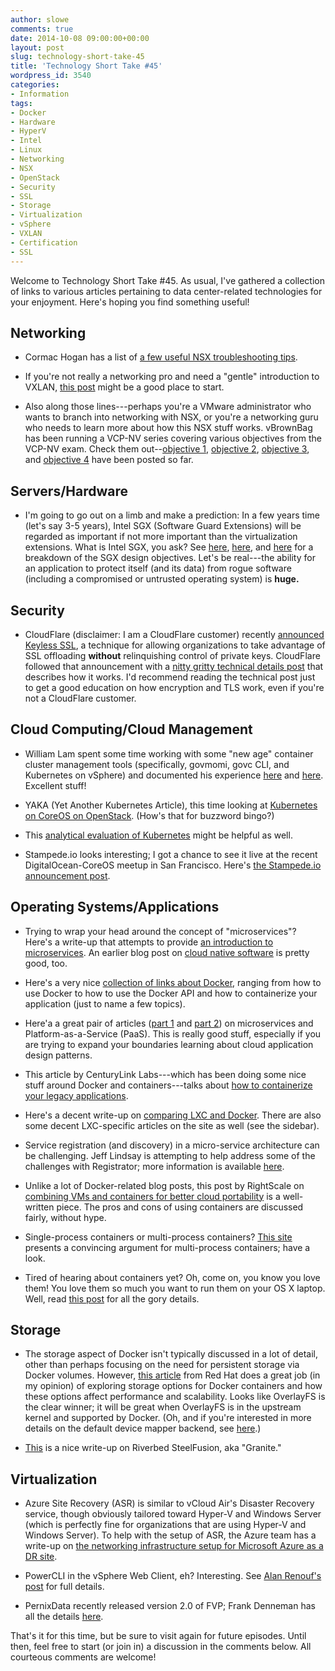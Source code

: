```yaml
---
author: slowe
comments: true
date: 2014-10-08 09:00:00+00:00
layout: post
slug: technology-short-take-45
title: 'Technology Short Take #45'
wordpress_id: 3540
categories:
- Information
tags:
- Docker
- Hardware
- HyperV
- Intel
- Linux
- Networking
- NSX
- OpenStack
- Security
- SSL
- Storage
- Virtualization
- vSphere
- VXLAN
- Certification
- SSL
---
```


Welcome to Technology Short Take #45. As usual, I've gathered a collection of links to various articles pertaining to data center-related technologies for your enjoyment. Here's hoping you find something useful!

## Networking

* Cormac Hogan has a list of [a few useful NSX troubleshooting tips](http://cormachogan.com/2014/09/12/some-useful-nsx-troubleshooting-tips/).

* If you're not really a networking pro and need a "gentle" introduction to VXLAN, [this post](http://professionalvmware.com/2014/09/vxlan-concepts-operation-and-implementation-1-2-by-davidmirror/) might be a good place to start.

* Also along those lines---perhaps you're a VMware administrator who wants to branch into networking with NSX, or you're a networking guru who needs to learn more about how this NSX stuff works. vBrownBag has been running a VCP-NV series covering various objectives from the VCP-NV exam. Check them out--[objective 1](http://professionalvmware.com/2014/09/4869/), [objective 2](http://professionalvmware.com/2014/09/vbrownbag-follow-up-vmware-vcp-nv-objective-2-with-ross-wynne-rosswynne/), [objective 3](http://professionalvmware.com/2014/09/vbrownbag-follow-up-vmware-vcp-nv-objective-3-with-rene-van-den-bedem-vcdx133/), and [objective 4](http://professionalvmware.com/2014/10/vbrownbag-follow-up-vmware-vcp-nv-objective-4-with-paul-mcsharry-pmcsharry/) have been posted so far.

## Servers/Hardware

* I'm going to go out on a limb and make a prediction: In a few years time (let's say 3-5 years), Intel SGX (Software Guard Extensions) will be regarded as important if not more important than the virtualization extensions. What is Intel SGX, you ask? See [here](https://software.intel.com/en-us/blogs/2013/09/26/protecting-application-secrets-with-intel-sgx), [here](https://software.intel.com/en-us/blogs/2014/06/02/intel-sgx-for-dummies-part-2), and [here](https://software.intel.com/en-us/blogs/2014/09/01/intel-sgx-for-dummies-part-3) for a breakdown of the SGX design objectives. Let's be real---the ability for an application to protect itself (and its data) from rogue software (including a compromised or untrusted operating system) is **huge.**

## Security

* CloudFlare (disclaimer: I am a CloudFlare customer) recently [announced Keyless SSL](https://blog.cloudflare.com/announcing-keyless-ssl-all-the-benefits-of-cloudflare-without-having-to-turn-over-your-private-ssl-keys/), a technique for allowing organizations to take advantage of SSL offloading **without** relinquishing control of private keys. CloudFlare followed that announcement with a [nitty gritty technical details post](https://blog.cloudflare.com/keyless-ssl-the-nitty-gritty-technical-details/) that describes how it works. I'd recommend reading the technical post just to get a good education on how encryption and TLS work, even if you're not a CloudFlare customer.

## Cloud Computing/Cloud Management

* William Lam spent some time working with some "new age" container cluster management tools (specifically, govmomi, govc CLI, and Kubernetes on vSphere) and documented his experience [here](http://www.virtuallyghetto.com/2014/09/govmomi-vsphere-sdk-for-go-govc-cli-kubernetes-on-vsphere-part-1.html) and [here](http://www.virtuallyghetto.com/2014/09/how-to-deploy-a-kubernetes-cluster-on-vsphere.html). Excellent stuff!

* YAKA (Yet Another Kubernetes Article), this time looking at [Kubernetes on CoreOS on OpenStack](http://www.cloudssky.com/en/blog/Kubernetes-CoreOS-Cluster-On-Top-Of-OpenStack/). (How's that for buzzword bingo?)

* This [analytical evaluation of Kubernetes](http://www.symantec.com/connect/blogs/google-kubernetes-analytical-evaluation) might be helpful as well.

* Stampede.io looks interesting; I got a chance to see it live at the recent DigitalOcean-CoreOS meetup in San Francisco. Here's [the Stampede.io announcement post](http://www.ibuildthecloud.com/blog/2014/08/21/announcing-stampede-dot-io-a-hybrid-iaas-slash-docker-orchestation-platform-running-on-coreos/).

## Operating Systems/Applications

* Trying to wrap your head around the concept of "microservices"? Here's a write-up that attempts to provide [an introduction to microservices](http://nirmata.com/2014/07/cloud-native-software-microservices/). An earlier blog post on [cloud native software](http://nirmata.com/2014/05/cloud-native-software-key-characteristics/) is pretty good, too.

* Here's a very nice [collection of links about Docker](http://www.nkode.io/2014/08/24/valuable-docker-links.html), ranging from how to use Docker to how to use the Docker API and how to containerize your application (just to name a few topics).

* Here'a a great pair of articles ([part 1](http://www.activestate.com/blog/2014/08/microservices-and-paas-part-i) and [part 2](http://www.activestate.com/blog/2014/08/microservices-and-paas-part-ii)) on microservices and Platform-as-a-Service (PaaS). This is really good stuff, especially if you are trying to expand your boundaries learning about cloud application design patterns.

* This article by CenturyLink Labs---which has been doing some nice stuff around Docker and containers---talks about [how to containerize your legacy applications](http://www.centurylinklabs.com/how-to-migrate-legacy-applications-into-docker-containers/).

* Here's a decent write-up on [comparing LXC and Docker](http://www.flockport.com/lxc-vs-docker/). There are also some decent LXC-specific articles on the site as well (see the sidebar).

* Service registration (and discovery) in a micro-service architecture can be challenging. Jeff Lindsay is attempting to help address some of the challenges with Registrator; more information is available [here](http://progrium.com/blog/2014/09/10/automatic-docker-service-announcement-with-registrator/).

* Unlike a lot of Docker-related blog posts, this post by RightScale on [combining VMs and containers for better cloud portability](http://www.rightscale.com/blog/cloud-management-best-practices/docker-vs-vms-combining-both-cloud-portability-nirvana) is a well-written piece. The pros and cons of using containers are discussed fairly, without hype.

* Single-process containers or multi-process containers? [This site](http://phusion.github.io/baseimage-docker/) presents a convincing argument for multi-process containers; have a look.

* Tired of hearing about containers yet? Oh, come on, you know you love them! You love them so much you want to run them on your OS X laptop. Well, read [this post](http://viget.com/extend/how-to-use-docker-on-os-x-the-missing-guide) for all the gory details.

## Storage

* The storage aspect of Docker isn't typically discussed in a lot of detail, other than perhaps focusing on the need for persistent storage via Docker volumes. However, [this article](http://developerblog.redhat.com/2014/09/30/overview-storage-scalability-docker/) from Red Hat does a great job (in my opinion) of exploring storage options for Docker containers and how these options affect performance and scalability. Looks like OverlayFS is the clear winner; it will be great when OverlayFS is in the upstream kernel and supported by Docker. (Oh, and if you're interested in more details on the default device mapper backend, see [here](https://github.com/docker/docker/blob/master/daemon/graphdriver/devmapper/README.md).)

* [This](http://storagegaga.com/technology-prowess-of-riverbed-steelfusion/) is a nice write-up on Riverbed SteelFusion, aka "Granite."

## Virtualization

* Azure Site Recovery (ASR) is similar to vCloud Air's Disaster Recovery service, though obviously tailored toward Hyper-V and Windows Server (which is perfectly fine for organizations that are using Hyper-V and Windows Server). To help with the setup of ASR, the Azure team has a write-up on [the networking infrastructure setup for Microsoft Azure as a DR site](http://azure.microsoft.com/blog/2014/09/04/networking-infrastructure-setup-for-microsoft-azure-as-a-disaster-recovery-site/).

* PowerCLI in the vSphere Web Client, eh? Interesting. See [Alan Renouf's post](http://www.virtu-al.net/2014/09/16/powercli-vsphere-web-clientannouncing-poweractions/) for full details.

* PernixData recently released version 2.0 of FVP; Frank Denneman has all the details [here](http://frankdenneman.nl/2014/10/01/pernixdata-fvp-2-0-released/).

That's it for this time, but be sure to visit again for future episodes. Until then, feel free to start (or join in) a discussion in the comments below. All courteous comments are welcome!
